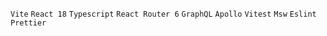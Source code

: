 ```Vite```
```React 18```
```Typescript```
```React Router 6```
```GraphQL```
```Apollo```
```Vitest```
```Msw```
```Eslint```
```Prettier```
